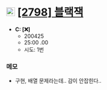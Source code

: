 # <img src='https://doky.space/assets/icpclev/b2.svg' height=23px> [[2798] 블랙잭](http://icpc.me/2798)

- **C: [:x:]**
  - 200425
  - 25:00 .00
  - 시도: 1번

### 메모
 - 구현, 배열 문제라는데.. 감이 안잡힌다..
